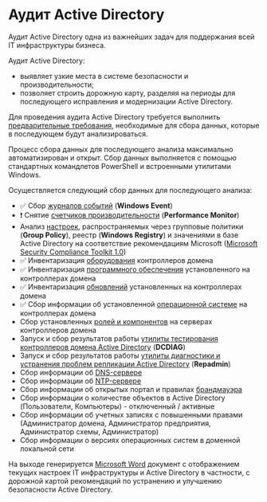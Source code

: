 # Аудит Active Directory

Аудит Active Directory одна из важнейших задач для поддержания всей IT инфраструктуры бизнеса. 

Аудит Active Directory:
- выявляет узкие места в системе безопасности и производительности;
- позволяет строить дорожную карту, разделяя на периоды для последующего исправления и модернизации Active Directory.

Для проведения аудита Active Directory требуется выполнить [предварительные требования](/Prerequisite/), необходимые для сбора данных, которые в последующем будут анализироваться.

Процесс сбора данных для последующего анализа максимально автоматизирован и открыт. Сбор данных выполняется с помощью стандартных командлетов PowerShell и встроенными утилитами Windows.

Осуществляется следующий сбор данных для последующего анализа:
- ✅ Сбор [журналов событий](/WindowsEvent/) (**Windows Event**)
- ❗️ Снятие [счетчиков производительности](/PerformanceMonitor/) (**Performance Monitor**)
- Анализ [настроек](/Baseline/), распространяемых через групповые политики (**Group Policy**), реестр (**Windows Registry**) и значениями в базе Active Directory на соответствие рекомендациям Microsoft ([Microsoft Security Compliance Toolkit 1.0](https://www.microsoft.com/en-us/download/details.aspx?id=55319))
- ✅ Инвентаризация [оборудования](/InventoryHardware/) контроллеров домена
- ✅ Инвентаризация [программного обеспечения](/InventorySoftware/) установленного на контроллерах домена
- ✅ Инвентаризация [обновлений](/InventoryUpdate/) установленных на контроллерах домена
- ✅ Сбор информации об установленной [операционной системе](/InfoOS/) на контроллерах домена
- Сбор установленных [ролей и компонентов](/Features/) на серверах контроллеров домена
- Запуск и сбор результатов работы [утилиты тестирования контроллеров домена Active Directory](/DCDIAG/)  (**DCDIAG**)
- Запуск и сбор результатов работы [утилиты диагностики и устранения проблем репликации Active Directory](/Repadmin/) (**Repadmin**)
- Сбор информации об [DNS-сервере](/DNS/)
- Сбор информации об [NTP-сервере](/NTP/)
- Сбор информации об открытых портал и правилах [брандмауэра](/Firewall/)
- Сбор информации о количестве объектов в Active Directory (Пользователи, Компьютеры) - отключенный / активные
- Сбор информации об учетных записях с повышенными правами (Администратор домена, Администратор предприятия, Администратор схемы, Администратор)
- Сбор информации о версиях операционных систем в доменной локальной сети

На выходе генерируется [Microsoft Word](/Report/) документ с отображением текущих настроек IT инфраструктуры и Active Directory в частности, с дорожной картой рекомендаций по устранению и улучшению безопасности Active Directory.